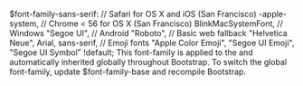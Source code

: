 $font-family-sans-serif:
// Safari for OS X and iOS (San Francisco)
-apple-system,
// Chrome < 56 for OS X (San Francisco)
BlinkMacSystemFont,
// Windows
"Segoe UI",
// Android
"Roboto",
// Basic web fallback
"Helvetica Neue", Arial, sans-serif,
// Emoji fonts
"Apple Color Emoji", "Segoe UI Emoji", "Segoe UI Symbol" !default;
This font-family is applied to the <body> and automatically inherited globally throughout Bootstrap. To switch the global font-family, update $font-family-base and recompile Bootstrap.
